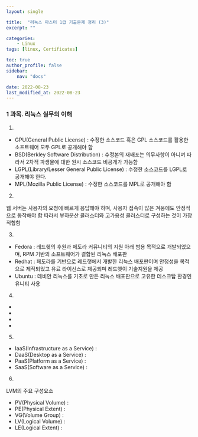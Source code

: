 ```yaml
---
layout: single

title:  "리눅스 마스터 1급 기출문제 정리 (3)"
excerpt: ""

categories: 
    - Linux
tags: [linux, Certificates]

toc: true
author_profile: false
sidebar:
    nav: "docs"

date: 2022-08-23
last_modified_at: 2022-08-23
---
```


### 1 과목. 리눅스 실무의 이해

1. 
- GPU(General Public License) : 수정한 소스코드 혹은 GPL 소스코드를 활용한 소프트웨어 모두 GPL로 공개해야 함
- BSD(Berkley Software Distribution) : 수정본의 재배포는 의무사항이 아니며 따라서 2차적 파생물에 대한 원시 소스코드 비공개가 가능함 
- LGPL(Library/Lesser General Public License) : 수정한 소스코드를 LGPL로 공개해야 한다.
- MPL(Mozilla Public License) : 수정한 소스코드를 MPL로 공개해야 함

2. 
웹 서버는 사용자의 요청에 빠르게 응답해야 하며, 사용자 접속이 많은 겨웅에도 안정적으로 동작해야 함
따라서 부하분산 클러스터와 고가용성 클러스터로 구성하는 것이 가장 적합함

3. 
- Fedora : 레드헷의 후원과 페도라 커뮤니티의 지원 아래 범용 목적으로 개발되었으며, RPM 기반의 소프트웨어가 결합된 리눅스 배포판 
- Redhat : 페도라를 기반으로 레드햇에서 개발한 리눅스 배포판이며 안정성을 목적으로 제작되었고 유료 라이선스로 제공되며 레드햇이 기술지원을 제공
- Ubuntu : 데비안 리눅스를 기초로 만든 리눅스 배포판으로 고유한 데스크탑 환경인 유니티 사용

4. 
- 
- 
- 
- 
 
5. 
- IaaS(Infrastructure as a Service) :
- DaaS(Desktop as a Service)        :
- PaaS(Platform as a Service)       :
- SaaS(Software as a Service)       :

6. 
LVM의 주요 구성요소
- PV(Physical Volume) :
- PE(Physical Extent) :
- VG(Volume Group)    :
- LV(Logical Volume)  :
- LE(Logical Extent)  :
